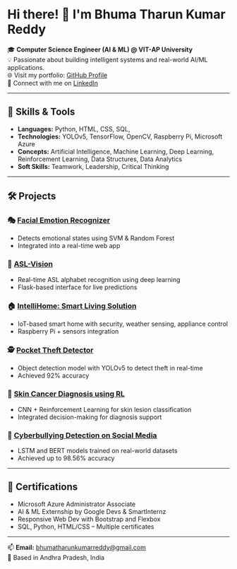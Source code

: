 # Hi there! 👋 I'm Bhuma Tharun Kumar Reddy

🎓 **Computer Science Engineer (AI & ML) @ VIT-AP University**  
💡 Passionate about building intelligent systems and real-world AI/ML applications.  
🌐 Visit my portfolio: [GitHub Profile](https://github.com/bhumatharunkumarreddy)  
🔗 Connect with me on [LinkedIn](https://www.linkedin.com/in/bhuma-tharun-kumar-reddy-aa8a73233/)

---

## 🚀 Skills & Tools
- **Languages:** Python, HTML, CSS, SQL,  
- **Technologies:** YOLOv5, TensorFlow, OpenCV, Raspberry Pi, Microsoft Azure  
- **Concepts:** Artificial Intelligence, Machine Learning, Deep Learning, Reinforcement Learning, Data Structures, Data Analytics
- **Soft Skills:** Teamwork, Leadership, Critical Thinking

---

## 🛠️ Projects

### 🎭 [Facial Emotion Recognizer](#)
- Detects emotional states using SVM & Random Forest  
- Integrated into a real-time web app

### 🤟 [ASL-Vision](#)
- Real-time ASL alphabet recognition using deep learning  
- Flask-based interface for live predictions

### 🏠 [IntelliHome: Smart Living Solution](#)
- IoT-based smart home with security, weather sensing, appliance control  
- Raspberry Pi + sensors integration

### 🕵️ [Pocket Theft Detector](#)
- Object detection model with YOLOv5 to detect theft in real-time  
- Achieved 92% accuracy

### 🧠 [Skin Cancer Diagnosis using RL](#)
- CNN + Reinforcement Learning for skin lesion classification  
- Integrated decision-making for diagnosis support

### 🧵 [Cyberbullying Detection on Social Media](#)
- LSTM and BERT models trained on real-world datasets  
- Achieved up to 98.56% accuracy

---

## 📜 Certifications
- Microsoft Azure Administrator Associate  
- AI & ML Externship by Google Devs & SmartInternz  
- Responsive Web Dev with Bootstrap and Flexbox  
- SQL, Python, HTML/CSS – Multiple certificates

---

📫 **Email:** bhumatharunkumarreddy@gmail.com  
📍 Based in Andhra Pradesh, India

